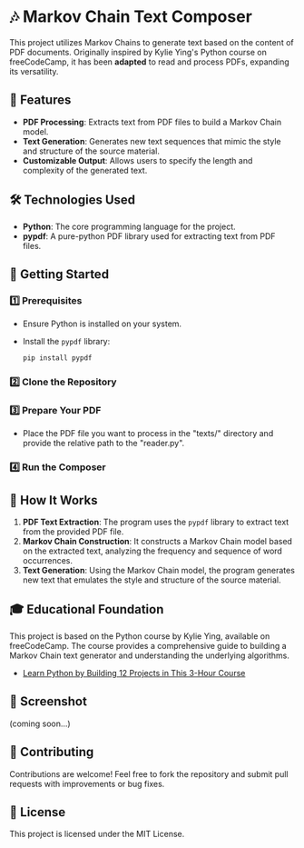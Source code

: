 # 🎶 Markov Chain Text Composer

This project utilizes Markov Chains to generate text based on the content of PDF documents. 
Originally inspired by Kylie Ying's Python course on freeCodeCamp, it has been **adapted** to read and process PDFs, expanding its versatility.

## 🌟 Features

- **PDF Processing**: Extracts text from PDF files to build a Markov Chain model.
- **Text Generation**: Generates new text sequences that mimic the style and structure of the source material.
- **Customizable Output**: Allows users to specify the length and complexity of the generated text.

## 🛠️ Technologies Used

- **Python**: The core programming language for the project.
- **pypdf**: A pure-python PDF library used for extracting text from PDF files.

## 🚀 Getting Started

### 1️⃣ Prerequisites

- Ensure Python is installed on your system.
- Install the `pypdf` library:

  ```bash
  pip install pypdf
  ```

### 2️⃣ Clone the Repository

### 3️⃣ Prepare Your PDF

- Place the PDF file you want to process in the "texts/" directory and provide the relative path to the "reader.py".

### 4️⃣ Run the Composer

## 🧠 How It Works

1. **PDF Text Extraction**: The program uses the `pypdf` library to extract text from the provided PDF file.
2. **Markov Chain Construction**: It constructs a Markov Chain model based on the extracted text, analyzing the frequency and sequence of word occurrences.
3. **Text Generation**: Using the Markov Chain model, the program generates new text that emulates the style and structure of the source material.

## 🎓 Educational Foundation

This project is based on the Python course by Kylie Ying, available on freeCodeCamp. The course provides a comprehensive guide to building a Markov Chain text generator and understanding the underlying algorithms.

- [Learn Python by Building 12 Projects in This 3-Hour Course](https://www.freecodecamp.org/news/learn-how-to-build-12-python-projects-in-one-course/)

## 📸 Screenshot

(coming soon...)

## 🤝 Contributing

Contributions are welcome! Feel free to fork the repository and submit pull requests with improvements or bug fixes.

## 📜 License

This project is licensed under the MIT License.
